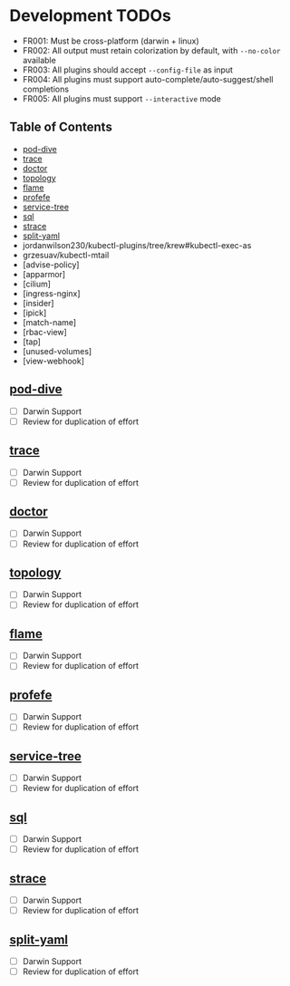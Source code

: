 # Development TODOs

- FR001: Must be cross-platform (darwin + linux)
- FR002: All output must retain colorization by default, with `--no-color` available
- FR003: All plugins should accept `--config-file` as input
- FR004: All plugins must support auto-complete/auto-suggest/shell completions
- FR005: All plugins must support `--interactive` mode

## Table of Contents

- [pod-dive](#pod-dive)
- [trace](#trace)
- [doctor](#doctor)
- [topology](#topology)
- [flame](#flame)
- [profefe](#profefe)
- [service-tree](#service-tree)
- [sql](#sql)
- [strace](#strace)
- [split-yaml](#split-yaml)
- jordanwilson230/kubectl-plugins/tree/krew#kubectl-exec-as
- grzesuav/kubectl-mtail
- [advise-policy]
- [apparmor]
- [cilium]
- [ingress-nginx]
- [insider]
- [ipick]
- [match-name]
- [rbac-view]
- [tap]
- [unused-volumes]
- [view-webhook]

## [pod-dive](https://github.com/caiobegotti/pod-dive)

- [ ] Darwin Support
- [ ] Review for duplication of effort

## [trace](https://github.com/iovisor/kubectl-trace)

- [ ] Darwin Support
- [ ] Review for duplication of effort

## [doctor](https://github.com/emirozer/kubectl-doctor)

- [ ] Darwin Support
- [ ] Review for duplication of effort

## [topology](https://github.com/bmcustodio/kubectl-topology)

- [ ] Darwin Support
- [ ] Review for duplication of effort

## [flame](https://github.com/VerizonMedia/kubectl-flame)

- [ ] Darwin Support
- [ ] Review for duplication of effort

## [profefe](https://github.com/profefe/kube-profefe)

- [ ] Darwin Support
- [ ] Review for duplication of effort

## [service-tree](https://github.com/feloy/kubectl-service-tree)

- [ ] Darwin Support
- [ ] Review for duplication of effort

## [sql](https://github.com/yaacov/kubectl-sql)

- [ ] Darwin Support
- [ ] Review for duplication of effort

## [strace](https://github.com/michaelwasher/kstrace)

- [ ] Darwin Support
- [ ] Review for duplication of effort

## [split-yaml](https://github.com/nathforge/kubectl-split-yaml)

- [ ] Darwin Support
- [ ] Review for duplication of effort
